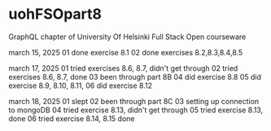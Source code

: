 # uohFSOpart8

GraphQL chapter of University Of Helsinki Full Stack Open courseware

march 15, 2025
01 done exercise 8.1
02 done exercises 8.2,8.3,8.4,8.5

march 17, 2025
01 tried exercises 8.6, 8.7, didn't get through
02 tried exercises 8.6, 8.7, done
03 been through part 8B
04 did exercise 8.8
05 did exercise 8.9, 8.10, 8.11,
06 did exercise 8.12

march 18, 2025
01 slept
02 been through part 8C
03 setting up connection to mongoDB
04 tried exercise 8.13, didn't get through
05 tried exercise 8.13, done
06 tried exercise 8.14, 8.15 done
